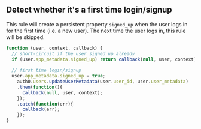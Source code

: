 ## Detect whether it's a first time login/signup

This rule will create a persistent property `signed_up` when the user logs in for the first time (i.e. a new user). The next time the user logs in, this rule will be skipped.

```js
function (user, context, callback) {
  // short-circuit if the user signed up already
  if (user.app_metadata.signed_up) return callback(null, user, context);
  
  // first time login/signup
  user.app_metadata.signed_up = true;
    auth0.users.updateUserMetadata(user.user_id, user.user_metadata)
    .then(function(){
      callback(null, user, context);
    });
    .catch(function(err){
      callback(err);
    });
}
```
